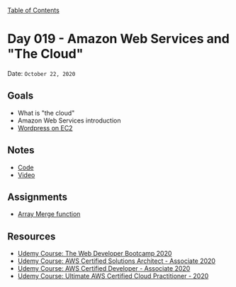 [Table of Contents](../../README.md)

# Day 019 - Amazon Web Services and "The Cloud"

Date: `October 22, 2020`

## Goals

- What is "the cloud"
- Amazon Web Services introduction
- [Wordpress on EC2](https://docs.aws.amazon.com/AWSEC2/latest/UserGuide/hosting-wordpress.html)

## Notes

- [Code](./code)
- [Video](https://www.youtube.com/watch?v=5zltZrqbUsA)

## Assignments

- [Array Merge function](/assignments/js-array-merge)

## Resources

- [Udemy Course: The Web Developer Bootcamp 2020](https://www.udemy.com/course/the-web-developer-bootcamp/)
- [Udemy Course: AWS Certified Solutions Architect - Associate 2020 ](https://www.udemy.com/course/aws-certified-solutions-architect-associate/)
- [Udemy Course: AWS Certified Developer - Associate 2020 ](https://www.udemy.com/course/aws-certified-developer-associate/)
- [Udemy Course: Ultimate AWS Certified Cloud Practitioner - 2020 ](https://www.udemy.com/course/aws-certified-cloud-practitioner-new/)
